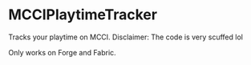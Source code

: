 # MCCIPlaytimeTracker


Tracks your playtime on MCCI.
Disclaimer: The code is very scuffed lol

Only works on Forge and Fabric.
